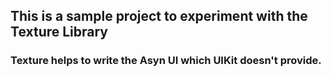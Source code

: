 ## This is a sample project to experiment with the Texture Library

### Texture helps to write the Asyn UI which UIKit doesn't provide. 
